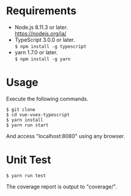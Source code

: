 # Requirements

- Node.js 8.11.3 or later.  
https://nodejs.org/ja/
- TypeScript 3.0.0 or later.  
`$ npm install -g typescript`
- yarn 1.7.0 or later.  
`$ npm install -g yarn`

# Usage

Execute the following commands.

    $ git clone  
    $ cd vue-vuex-typescript  
    $ yarn install  
    $ yarn run start  

And access "localhost:8080" using any browser.

# Unit Test

`$ yarn run test`

The coverage report is output to "coverage/".
